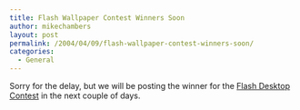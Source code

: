 ```yaml
---
title: Flash Wallpaper Contest Winners Soon
author: mikechambers
layout: post
permalink: /2004/04/09/flash-wallpaper-contest-winners-soon/
categories:
  - General
---
```



Sorry for the delay, but we will be posting the winner for the [Flash Desktop Contest][1] in the next couple of days.

 [1]: /mesh/archives/004575.cfm